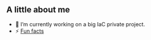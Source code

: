 ## A little about me

- 🔭 I’m currently working on a big IaC private project.
- ⚡ [Fun facts](funs.md)
